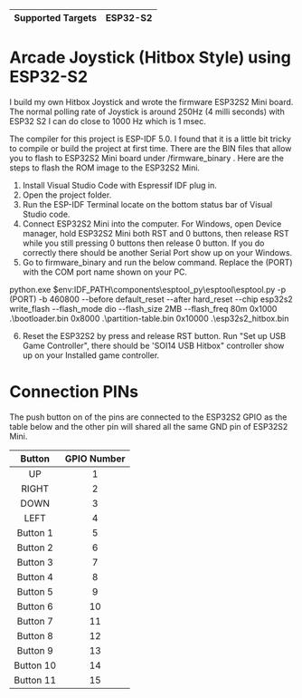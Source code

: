 | Supported Targets | ESP32-S2 
| ----------------- | -------- 

# Arcade Joystick (Hitbox Style) using ESP32-S2

I build my own Hitbox Joystick and wrote the firmware ESP32S2 Mini board. The normal polling rate of Joystick is around 250Hz (4 milli seconds) with ESP32 S2 I can do close to 1000 Hz which is 1 msec. 

The compiler for this project is ESP-IDF 5.0. I found that it is a little bit tricky to compile or build the project at first time. There are the BIN files that allow you to flash to ESP32S2 Mini board under /firmware_binary . Here are the steps to flash the ROM image to the ESP32S2 Mini.

1. Install Visual Studio Code with Espressif IDF plug in.
2. Open the project folder.
3. Run the ESP-IDF Terminal locate on the bottom status bar of Visual Studio code.
4. Connect ESP32S2 Mini into the computer. For Windows, open Device manager, hold ESP32S2 Mini both RST and 0 buttons, then release RST while you still pressing 0 buttons then release 0 button. If you do correctly there should be another  Serial Port show up on your Windows. 
5. Go to firmware_binary and run the below command. Replace the (PORT) with the COM port name shown on your PC.

python.exe $env:IDF_PATH\components\esptool_py\esptool\esptool.py -p (PORT) -b 460800 --before default_reset --after hard_reset --chip esp32s2  write_flash --flash_mode dio --flash_size 2MB --flash_freq 80m 0x1000 .\bootloader.bin 0x8000 .\partition-table.bin 0x10000 .\esp32s2_hitbox.bin

6. Reset the ESP32S2 by press and release RST button. Run "Set up USB Game Controller", there should be 'SOI14 USB Hitbox" controller show up on your Installed game controller.

# Connection PINs

The push button on of the pins are connected to the ESP32S2 GPIO as the table below and the other pin will shared all the same GND pin of ESP32S2 Mini. 

| Button        | GPIO Number   |
| :-----------: |:-------------:|
| UP            | 1             |
| RIGHT         | 2             |
| DOWN          | 3             |
| LEFT          | 4             |
| Button 1      | 5             |
| Button 2      | 6             |
| Button 3      | 7             |
| Button 4      | 8             |
| Button 5      | 9             |
| Button 6      | 10            |
| Button 7      | 11            |
| Button 8      | 12            |
| Button 9      | 13            |
| Button 10     | 14            |
| Button 11     | 15            |

